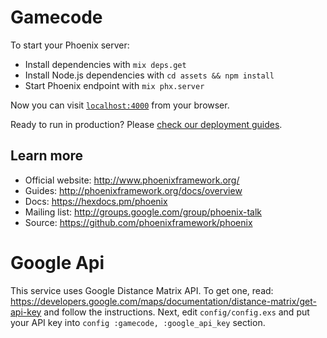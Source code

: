 # Gamecode

To start your Phoenix server:

  * Install dependencies with `mix deps.get`
  * Install Node.js dependencies with `cd assets && npm install`
  * Start Phoenix endpoint with `mix phx.server`

Now you can visit [`localhost:4000`](http://localhost:4000) from your browser.

Ready to run in production? Please [check our deployment guides](http://www.phoenixframework.org/docs/deployment).

## Learn more

  * Official website: http://www.phoenixframework.org/
  * Guides: http://phoenixframework.org/docs/overview
  * Docs: https://hexdocs.pm/phoenix
  * Mailing list: http://groups.google.com/group/phoenix-talk
  * Source: https://github.com/phoenixframework/phoenix

# Google Api

This service uses Google Distance Matrix API. 
To get one, read: https://developers.google.com/maps/documentation/distance-matrix/get-api-key and follow the instructions.
Next, edit `config/config.exs` and put your API key into `config :gamecode, :google_api_key` section.